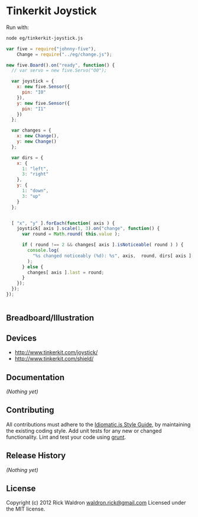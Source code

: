 # Tinkerkit Joystick

Run with:
```bash
node eg/tinkerkit-joystick.js
```


```javascript
var five = require("johnny-five"),
    Change = require("../eg/change.js");

new five.Board().on("ready", function() {
  // var servo = new five.Servo("O0");

  var joystick = {
    x: new five.Sensor({
      pin: "I0"
    }),
    y: new five.Sensor({
      pin: "I1"
    })
  };

  var changes = {
    x: new Change(),
    y: new Change()
  };

  var dirs = {
    x: {
      1: "left",
      3: "right"
    },
    y: {
      1: "down",
      3: "up"
    }
  };


  [ "x", "y" ].forEach(function( axis ) {
    joystick[ axis ].scale(1, 3).on("change", function() {
      var round = Math.round( this.value );

      if ( round !== 2 && changes[ axis ].isNoticeable( round ) ) {
        console.log(
          "%s changed noticeably (%d): %s", axis,  round, dirs[ axis ][ round ]
        );
      } else {
        changes[ axis ].last = round;
      }
    });
  });
});



```

## Breadboard/Illustration





## Devices

- http://www.tinkerkit.com/joystick/
- http://www.tinkerkit.com/shield/


## Documentation

_(Nothing yet)_









## Contributing
All contributions must adhere to the [Idiomatic.js Style Guide](https://github.com/rwldrn/idiomatic.js),
by maintaining the existing coding style. Add unit tests for any new or changed functionality. Lint and test your code using [grunt](https://github.com/cowboy/grunt).

## Release History
_(Nothing yet)_

## License
Copyright (c) 2012 Rick Waldron <waldron.rick@gmail.com>
Licensed under the MIT license.
